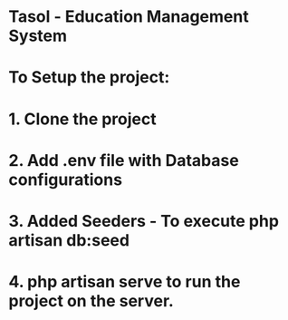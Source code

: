 # Tasol - Education Management System

# To Setup the project:
# 1. Clone the project
# 2. Add .env file with Database configurations
# 3. Added Seeders - To execute php artisan db:seed
# 4. php artisan serve to run the project on the server.

